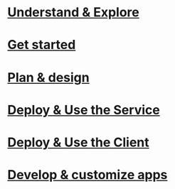 # [Understand & Explore](/rights-management/information-protection/what-is-information-protection)
# [Get started](/rights-management/get-started/requirements-azure-rms)
# [Plan & design](/rights-management/plan-design/deployment-roadmap)
# [Deploy & Use the Service](/rights-management/deploy-use/activate-service)
# [Deploy & Use the Client](/rights-management/rms-client/use-client)
# [Develop & customize apps](/rights-management/develop/developers-guide)

